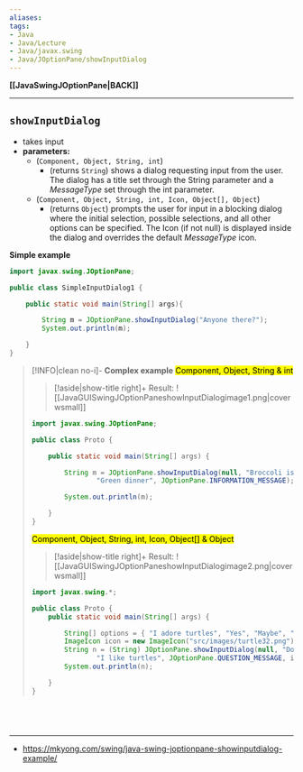 ```yaml
---
aliases:
tags:
- Java
- Java/Lecture
- Java/javax.swing
- Java/JOptionPane/showInputDialog
---
```

**[[JavaSwingJOptionPane|BACK]]**

---
## `showInputDialog`
- takes input
- **parameters:**
	- (`Component, Object, String, int`)
		- (returns `String`) shows a dialog requesting input from the user. The dialog has a title set through the String parameter and a *MessageType* set through the int parameter.
	- (`Component, Object, String, int, Icon, Object[], Object`)
		- (returns `Object`) prompts the user for input in a blocking dialog where the initial selection, possible selections, and all other options can be specified. The Icon (if not null) is displayed inside the dialog and overrides the default *MessageType* icon.

**Simple example**
```java
import javax.swing.JOptionPane;

public class SimpleInputDialog1 {

    public static void main(String[] args){

        String m = JOptionPane.showInputDialog("Anyone there?");
        System.out.println(m);

    }
}
```

>[!INFO|clean no-i]- **Complex example**
> <mark class="hltr-blue">Component, Object, String & int</mark>
>
>>[!aside|show-title right]+ Result:
>> ![[JavaGUISwingJOptionPaneshowInputDialogimage1.png|cover wsmall]]
>
> ```java
> import javax.swing.JOptionPane;
> 
> public class Proto {
> 
>     public static void main(String[] args) {
> 
>         String m = JOptionPane.showInputDialog(null, "Broccoli is tasty!",
>                 "Green dinner", JOptionPane.INFORMATION_MESSAGE);
> 
>         System.out.println(m);
> 
>     }
> }
> ```
> <mark class="hltr-blue">Component, Object, String, int, Icon, Object[] & Object</mark>
> 
>>[!aside|show-title right]+ Result:
>>![[JavaGUISwingJOptionPaneshowInputDialogimage2.png|cover wsmall]]
>
> ```java
> import javax.swing.*;
> 
> public class Proto {
>     public static void main(String[] args) {
> 
>         String[] options = { "I adore turtles", "Yes", "Maybe", "Urm...", "No", "Hate them" };
>         ImageIcon icon = new ImageIcon("src/images/turtle32.png");
>         String n = (String) JOptionPane.showInputDialog(null, "Do you like turtles??",
>                 "I like turtles", JOptionPane.QUESTION_MESSAGE, icon, options, options[2]);
>         System.out.println(n);
> 
>     }
> }
> ```

<br>

# 
---
- https://mkyong.com/swing/java-swing-joptionpane-showinputdialog-example/